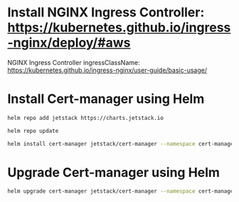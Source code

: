 # Install NGINX Ingress Controller: https://kubernetes.github.io/ingress-nginx/deploy/#aws

NGINX Ingress Controller ingressClassName: https://kubernetes.github.io/ingress-nginx/user-guide/basic-usage/

# Install Cert-manager using Helm

```bash
helm repo add jetstack https://charts.jetstack.io
```

```bash
helm repo update
```

```bash
helm install cert-manager jetstack/cert-manager --namespace cert-manager --create-namespace --version v1.7.0 -f values-cert-manager.yaml
```

# Upgrade Cert-manager using Helm

```bash
helm upgrade cert-manager jetstack/cert-manager --namespace cert-manager --create-namespace --version v1.7.0 -f values-cert-manager.yaml
```
